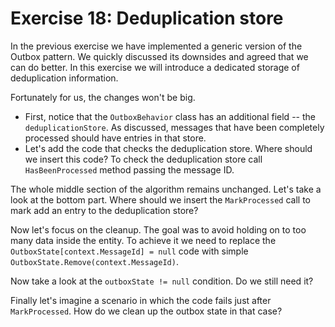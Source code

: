 # Exercise 18: Deduplication store

In the previous exercise we have implemented a generic version of the Outbox pattern. We quickly discussed its downsides and agreed that we can do better. In this exercise we will introduce a dedicated storage of deduplication information.

Fortunately for us, the changes won't be big.
 - First, notice that the `OutboxBehavior` class has an additional field -- the `deduplicationStore`. As discussed, messages that have been completely processed should have entries in that store.
 - Let's add the code that checks the deduplication store. Where should we insert this code? To check the deduplication store call `HasBeenProcessed` method passing the message ID.

The whole middle section of the algorithm remains unchanged. Let's take a look at the bottom part. Where should we insert the `MarkProcessed` call to mark add an entry to the deduplication store?

Now let's focus on the cleanup. The goal was to avoid holding on to too many data inside the entity. To achieve it we need to replace the `OutboxState[context.MessageId] = null` code with simple `OutboxState.Remove(context.MessageId)`.

Now take a look at the `outboxState != null` condition. Do we still need it?

Finally let's imagine a scenario in which the code fails just after `MarkProcessed`. How do we clean up the outbox state in that case?


